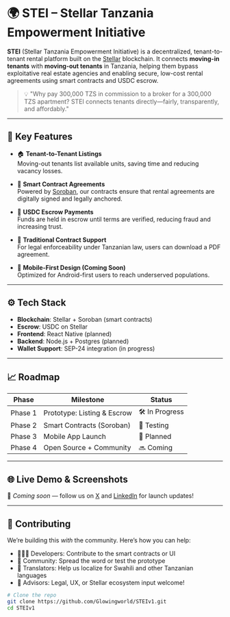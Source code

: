 # 🌍 STEI – Stellar Tanzania Empowerment Initiative

**STEI** (Stellar Tanzania Empowerment Initiative) is a decentralized, tenant-to-tenant rental platform built on the [Stellar](https://stellar.org) blockchain. It connects **moving-in tenants** with **moving-out tenants** in Tanzania, helping them bypass exploitative real estate agencies and enabling secure, low-cost rental agreements using smart contracts and USDC escrow.

> 💡 "Why pay 300,000 TZS in commission to a broker for a 300,000 TZS apartment? STEI connects tenants directly—fairly, transparently, and affordably."

---

## 🚀 Key Features

- 🏠 **Tenant-to-Tenant Listings**  
  Moving-out tenants list available units, saving time and reducing vacancy losses.

- 🤝 **Smart Contract Agreements**  
  Powered by [Soroban](https://soroban.stellar.org), our contracts ensure that rental agreements are digitally signed and legally anchored.

- 💸 **USDC Escrow Payments**  
  Funds are held in escrow until terms are verified, reducing fraud and increasing trust.

- 📜 **Traditional Contract Support**  
  For legal enforceability under Tanzanian law, users can download a PDF agreement.

- 📲 **Mobile-First Design (Coming Soon)**  
  Optimized for Android-first users to reach underserved populations.

---

## ⚙️ Tech Stack

- **Blockchain**: Stellar + Soroban (smart contracts)
- **Escrow**: USDC on Stellar
- **Frontend**: React Native (planned)
- **Backend**: Node.js + Postgres (planned)
- **Wallet Support**: SEP-24 integration (in progress)

---

## 📈 Roadmap

| Phase | Milestone | Status |
|-------|-----------|--------|
| Phase 1 | Prototype: Listing & Escrow | 🛠️ In Progress |
| Phase 2 | Smart Contracts (Soroban) | 🔬 Testing |
| Phase 3 | Mobile App Launch | 🚧 Planned |
| Phase 4 | Open Source + Community | 🔜 Coming |

---

## 🌐 Live Demo & Screenshots

🚧 *Coming soon* — follow us on [X](https://x.com/STEI_Tanzania) and [LinkedIn](https://linkedin.com/company/stei-tanzania) for launch updates!

---

## 🤝 Contributing

We’re building this *with* the community. Here’s how you can help:

- 👩🏽‍💻 Developers: Contribute to the smart contracts or UI
- 📢 Community: Spread the word or test the prototype
- 💬 Translators: Help us localize for Swahili and other Tanzanian languages
- 🧠 Advisors: Legal, UX, or Stellar ecosystem input welcome!

```bash
# Clone the repo
git clone https://github.com/Glowingworld/STEIv1.git
cd STEIv1

 

